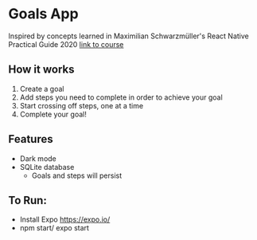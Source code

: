 # Goals App

Inspired by concepts learned in Maximilian Schwarzmüller's React Native Practical Guide 2020 [link to course](https://www.udemy.com/course/react-native-the-practical-guide/)

## How it works

1. Create a goal
2. Add steps you need to complete in order to achieve your goal
3. Start crossing off steps, one at a time
4. Complete your goal!

## Features

-   Dark mode
-   SQLite database
    -   Goals and steps will persist

## To Run:

-   Install Expo https://expo.io/
-   npm start/ expo start
